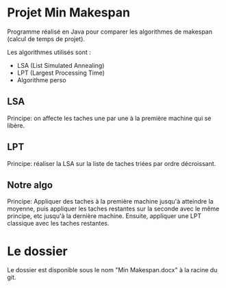 # Projet Min Makespan
Programme réalisé en Java pour comparer les algorithmes de makespan (calcul de temps de projet).

Les algorithmes utilisés sont : 
* LSA (List Simulated Annealing)
* LPT (Largest Processing Time)
* Algorithme perso

## LSA
Principe: on affecte les taches une par une à la première machine qui se libère.

## LPT
Principe: réaliser la LSA sur la liste de taches triées par ordre décroissant.

## Notre algo
Principe: Appliquer des taches à la première machine jusqu'à atteindre la moyenne, puis appliquer les taches restantes sur la seconde avec le même principe, etc jusqu'à la dernière machine. Ensuite, appliquer une LPT classique avec les taches restantes.

# Le dossier
Le dossier est disponible sous le nom "Min Makespan.docx" à la racine du git.
